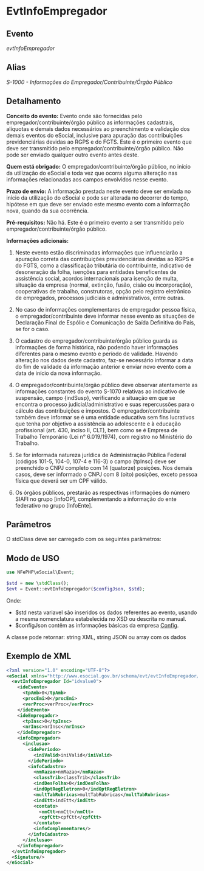 # EvtInfoEmpregador

## Evento
 *evtInfoEmpregador*

## Alias
 *S-1000 - Informações do Empregador/Contribuinte/Órgão Público*


## Detalhamento
**Conceito do evento:** Evento onde são fornecidas pelo empregador/contribuinte/órgão público as informações cadastrais, alíquotas e demais dados necessários ao preenchimento e validação dos demais eventos do eSocial, inclusive para apuração das contribuições previdenciárias devidas ao RGPS e do FGTS. Este é o primeiro evento que deve ser transmitido pelo empregador/contribuinte/órgão público. Não pode ser enviado qualquer outro evento antes deste.

**Quem está obrigado:** O empregador/contribuinte/órgão público, no início da utilização do eSocial e toda vez que ocorra alguma alteração nas informações relacionadas aos campos envolvidos nesse evento.

**Prazo de envio:** A informação prestada neste evento deve ser enviada no início da utilização do eSocial e pode ser alterada no decorrer do tempo, hipótese em que deve ser enviado este mesmo evento com a informação nova, quando da sua ocorrência.

**Pré-requisitos:** Não há. Este é o primeiro evento a ser transmitido pelo empregador/contribuinte/órgão público.

**Informações adicionais:**
1. Neste evento estão discriminadas informações que influenciarão a apuração correta das contribuições previdenciárias devidas ao RGPS e do FGTS, como a classificação tributária do contribuinte, indicativo de desoneração da folha, isenções para entidades beneficentes de assistência social, acordos internacionais para isenção de multa, situação da empresa (normal, extinção, fusão, cisão ou incorporação), cooperativas de trabalho, construtoras, opção pelo registro eletrônico de empregados, processos judiciais e administrativos, entre outras.

2. No caso de informações complementares de empregador pessoa física, o empregador/contribuinte deve informar nesse evento as situações de Declaração Final de Espólio e Comunicação de Saída Definitiva do País, se for o caso. 

3. O cadastro do empregador/contribuinte/órgão público guarda as informações de forma histórica, não podendo haver informações diferentes para o mesmo evento e período de validade. Havendo alteração nos dados deste cadastro, faz-se necessário informar a data do fim de validade da informação anterior e enviar novo evento com a data de início da nova informação.

4. O empregador/contribuinte/órgão público deve observar atentamente as informações constantes do evento S-1070 relativas ao indicativo de suspensão, campo {indSusp}, verificando a situação em que se encontra o processo judicial/administrativo e suas repercussões para o cálculo das contribuições e impostos. O empregador/contribuinte também deve informar se é uma entidade educativa sem fins lucrativos que tenha por objetivo a assistência ao adolescente e à educação profissional (art. 430, inciso II, CLT), bem como se é Empresa de Trabalho Temporário (Lei n° 6.019/1974), com registro no Ministério do Trabalho.

5. Se for informada natureza jurídica de Administração Pública Federal (códigos 101-5, 104-0, 107-4 e 116-3) o campo {tpInsc} deve ser preenchido o CNPJ completo com 14 (quatorze) posições. Nos demais casos, deve ser informado o CNPJ com 8 (oito) posições, exceto pessoa física que deverá ser um CPF válido.

6. Os órgãos públicos, prestarão as respectivas informações do número SIAFI no grupo [infoOP], complementando a informação do ente federativo no grupo [InfoEnte].


## Parâmetros
O stdClass deve ser carregado com os seguintes parâmetros:


## Modo de USO

```php
use NFePHP\eSocial\Event;

$std = new \stdClass();
$evt = Event::evtInfoEmpregador($configJson, $std);
```

Onde:
- $std nesta variavel são inseridos os dados referentes ao evento, usando a mesma nomenclatura estabelecida no XSD ou descrita no manual.
- $configJson contêm as informações básicas da empresa [Config](Config.md).

A classe pode retornar: string XML, string JSON ou array com os dados


## Exemplo de XML

```xml
<?xml version="1.0" encoding="UTF-8"?>
<eSocial xmlns="http://www.esocial.gov.br/schema/evt/evtInfoEmpregador/v02_02_01" xmlns:xsi="http://www.w3.org/2001/XMLSchema-instance" xsi:schemaLocation="http://www.esocial.gov.br/schema/evt/evtInfoEmpregador/v02_02_01 ../schemes/evtInfoEmpregador.xsd ">
  <evtInfoEmpregador Id="idvalue0">
    <ideEvento>
      <tpAmb>0</tpAmb>
      <procEmi>0</procEmi>
      <verProc>verProc</verProc>
    </ideEvento>
    <ideEmpregador>
      <tpInsc>0</tpInsc>
      <nrInsc>nrInsc</nrInsc>
    </ideEmpregador>
    <infoEmpregador>
      <inclusao>
        <idePeriodo>
          <iniValid>iniValid</iniValid>
        </idePeriodo>
        <infoCadastro>
          <nmRazao>nmRazao</nmRazao>
          <classTrib>classTrib</classTrib>
          <indDesFolha>0</indDesFolha>
          <indOptRegEletron>0</indOptRegEletron>
          <multTabRubricas>multTabRubricas</multTabRubricas>
          <indEtt>indEtt</indEtt>
          <contato>
            <nmCtt>nmCtt</nmCtt>
            <cpfCtt>cpfCtt</cpfCtt>
          </contato>
          <infoComplementares/>
        </infoCadastro>
      </inclusao>
    </infoEmpregador>
  </evtInfoEmpregador>
  <Signature/>
</eSocial>

```
